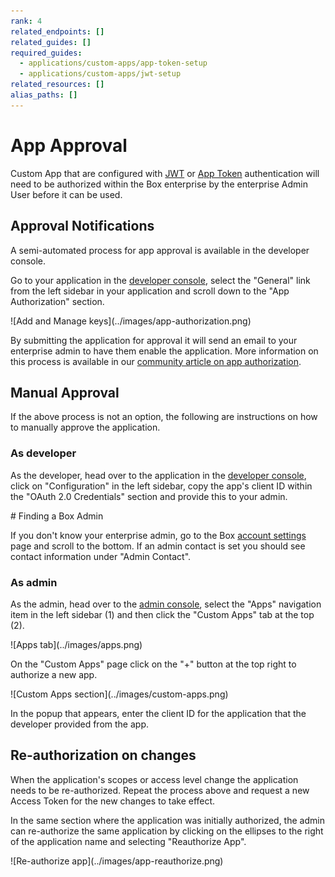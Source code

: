 ```yaml
---
rank: 4
related_endpoints: []
related_guides: []
required_guides: 
  - applications/custom-apps/app-token-setup
  - applications/custom-apps/jwt-setup
related_resources: []
alias_paths: []
---
```


# App Approval

Custom App that are configured with [JWT][jwt] or [App Token][app-token]
authentication will need to be authorized within the Box enterprise by the
enterprise Admin User before it can be used.

## Approval Notifications

A semi-automated process for app approval is available in the developer console.

Go to your application in the [developer console][devconsole], select the
"General" link from the left sidebar in your application
and scroll down to the "App Authorization" section.

<ImageFrame border width="400" center>
  ![Add and Manage keys](../images/app-authorization.png)
</ImageFrame>

By submitting the application for approval it will send an email to your
enterprise admin to have them enable the application. More information on this
process is available in our [community article on app authorization][app-auth].

## Manual Approval

If the above process is not an option, the following are instructions on how to
manually approve the application.

### As developer

As the developer, head over to the application in the [developer
console][devconsole], click on "Configuration" in the left sidebar, copy the
app's client ID within the "OAuth 2.0 Credentials" section and provide this to
your admin.

<Message>
  # Finding a Box Admin

  If you don't know your enterprise admin, go to the Box [account
  settings][settings] page  and scroll to the bottom. If an admin contact is set
  you should see contact  information under "Admin Contact".
</Message>

### As admin

As the admin, head over to the [admin console][adminconsole], select the "Apps"
navigation item in the left sidebar (1) and then click the "Custom Apps" tab at
the top (2).

<ImageFrame border center>
  ![Apps tab](../images/apps.png)
</ImageFrame>

On the "Custom Apps" page click on the "+" button at the top right to authorize
a new app.

<ImageFrame border center>
  ![Custom Apps section](../images/custom-apps.png)
</ImageFrame>

In the popup that appears, enter the client ID for the application that the
developer provided from the app.

## Re-authorization on changes

When the application's scopes or access level change the application needs to be
re-authorized. Repeat the process above and request a new Access Token for the
new changes to take effect.

In the same section where the application was initially authorized, the admin
can re-authorize the same application by clicking on the ellipses to the right
of the application name and selecting "Reauthorize App".

<ImageFrame border center>
  ![Re-authorize app](../images/app-reauthorize.png)
</ImageFrame>

[devconsole]: https://app.box.com/developers/console
[settings]: https://app.box.com/account
[adminconsole]: https://app.box.com/master/settings/custom
[jwt]: g://authentication/jwt
[app-token]: g://authentication/app-token
[app-auth]: https://community.box.com/t5/Managing-Developer-Sandboxes/Authorizing-Apps-in-the-Box-App-Approval-Process/ta-p/77293
